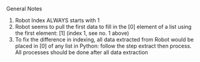 General Notes
1. Robot Index ALWAYS starts with 1
2. Robot seems to pull the first data to fill in the [0] element of a list using  the first element: [1] (index 1, see no. 1 above)
3. To fix the difference in indexing, all data extracted from Robot would be placed in [0] of any list in Python:
    follow the step extract then process. All processes should be done after all data extraction

